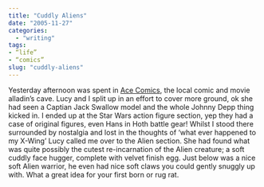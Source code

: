 ```yaml
---
title: "Cuddly Aliens"
date: "2005-11-27"
categories: 
  - "writing"
tags:
- “life”
- “comics”
slug: "cuddly-aliens"
---
```


Yesterday afternoon was spent in [Ace Comics][1], the local comic and movie alladin’s cave. Lucy and I split up in an effort to cover more ground, ok she had seen a Captian Jack Swallow model and the whole Johnny Depp thing kicked in. I ended up at the Star Wars action figure section, yep they had a case of original figures, even Hans in Hoth battle gear! Whilst I stood there surrounded by nostalgia and lost in the thoughts of ‘what ever happened to my X-Wing’ Lucy called me over to the Alien section. She had found what was quite possibly the cutest re-incarnation of the Alien creature; a soft cuddly face hugger, complete with velvet finish egg. Just below was a nice soft Alien warrior, he even had nice soft claws you could gently snuggly up with. What a great idea for your first born or rug rat.

[1]:	https://www.acecomics.co.uk/